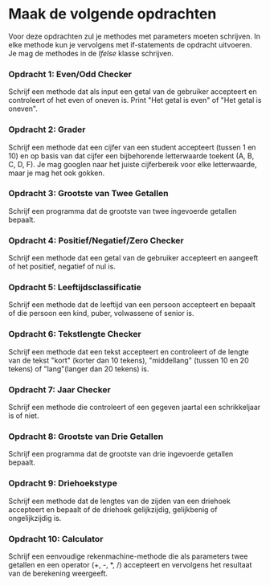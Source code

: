 # Maak de volgende opdrachten

Voor deze opdrachten zul je methodes met parameters moeten schrijven.
In elke methode kun je vervolgens met if-statements de opdracht uitvoeren.
Je mag de methodes in de _Ifelse_ klasse schrijven.

### Opdracht 1: Even/Odd Checker

Schrijf een methode dat als input een getal van de gebruiker accepteert en controleert of het even of oneven is. Print "Het getal is even" of "Het getal is oneven".

### Opdracht 2: Grader
Schrijf een methode dat een cijfer van een student accepteert (tussen 1 en 10) en op basis van dat cijfer een bijbehorende letterwaarde toekent (A, B, C, D, F). Je mag googlen naar het juiste cijferbereik voor elke letterwaarde, maar je mag het ook gokken.


### Opdracht 3: Grootste van Twee Getallen
Schrijf een programma dat de grootste van twee ingevoerde getallen bepaalt.

### Opdracht 4: Positief/Negatief/Zero Checker
Schrijf een methode dat een getal van de gebruiker accepteert en aangeeft of het positief, negatief of nul is.

### Opdracht 5: Leeftijdsclassificatie
Schrijf een methode dat de leeftijd van een persoon accepteert en bepaalt of die persoon een kind, puber, volwassene of senior is.

### Opdracht 6: Tekstlengte Checker
Schrijf een methode dat een tekst accepteert en controleert of de lengte van de tekst "kort" (korter dan 10 tekens), "middellang" (tussen 10 en 20 tekens) of "lang"(langer dan 20 tekens) is.

### Opdracht 7: Jaar Checker
Schrijf een methode die controleert of een gegeven jaartal een schrikkeljaar is of niet.

### Opdracht 8: Grootste van Drie Getallen
Schrijf een programma dat de grootste van drie ingevoerde getallen bepaalt.

### Opdracht 9: Driehoekstype
Schrijf een methode dat de lengtes van de zijden van een driehoek accepteert en bepaalt of de driehoek gelijkzijdig, gelijkbenig of ongelijkzijdig is.

### Opdracht 10: Calculator
Schrijf een eenvoudige rekenmachine-methode die als parameters twee getallen en een operator (+, -, *, /) accepteert en vervolgens het resultaat van de berekening weergeeft.
